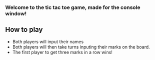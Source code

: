 ### Welcome to the tic tac toe game, made for the console window! 

## How to play

+ Both players will input their names
+ Both players will then take turns inputing their marks on the board.
+ The first player to get three marks in a row wins!
